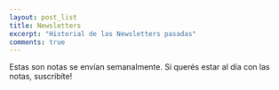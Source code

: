 ```yaml
---
layout: post_list
title: Newsletters
excerpt: "Historial de las Newsletters pasadas"
comments: true
---
```

Estas son notas se envían semanalmente. Si querés estar al día con las notas, suscribíte!
